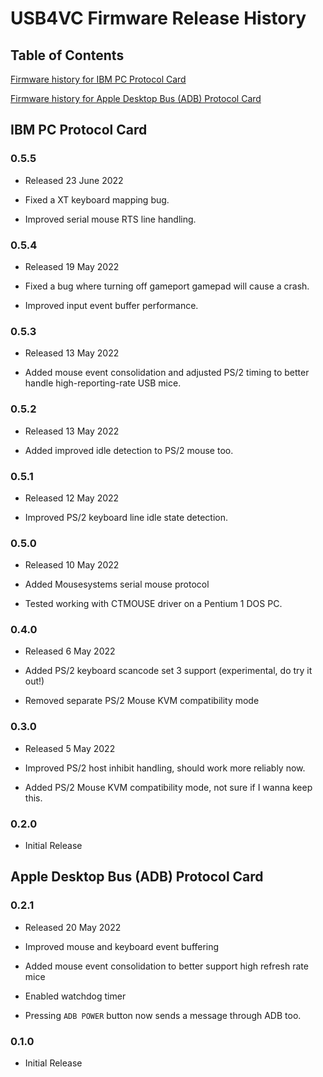 # USB4VC Firmware Release History

## Table of Contents

[Firmware history for IBM PC Protocol Card](#ibm-pc-protocol-card)

[Firmware history for Apple Desktop Bus (ADB) Protocol Card](#apple-desktop-bus-adb-protocol-card)

## IBM PC Protocol Card

### 0.5.5

* Released 23 June 2022

* Fixed a XT keyboard mapping bug.

* Improved serial mouse RTS line handling.

### 0.5.4

* Released 19 May 2022

* Fixed a bug where turning off gameport gamepad will cause a crash.

* Improved input event buffer performance.

### 0.5.3

* Released 13 May 2022

* Added mouse event consolidation and adjusted PS/2 timing to better handle high-reporting-rate USB mice.

### 0.5.2

* Released 13 May 2022

* Added improved idle detection to PS/2 mouse too.

### 0.5.1

* Released 12 May 2022

* Improved PS/2 keyboard line idle state detection.

### 0.5.0

* Released 10 May 2022

* Added Mousesystems serial mouse protocol

* Tested working with CTMOUSE driver on a Pentium 1 DOS PC.

### 0.4.0

* Released 6 May 2022

* Added PS/2 keyboard scancode set 3 support (experimental, do try it out!)

* Removed separate PS/2 Mouse KVM compatibility mode

### 0.3.0

* Released 5 May 2022

* Improved PS/2 host inhibit handling, should work more reliably now.

* Added PS/2 Mouse KVM compatibility mode, not sure if I wanna keep this.

### 0.2.0

* Initial Release

## Apple Desktop Bus (ADB) Protocol Card

### 0.2.1

* Released 20 May 2022

* Improved mouse and keyboard event buffering

* Added mouse event consolidation to better support high refresh rate mice

* Enabled watchdog timer

* Pressing `ADB POWER` button now sends a message through ADB too.

### 0.1.0

* Initial Release